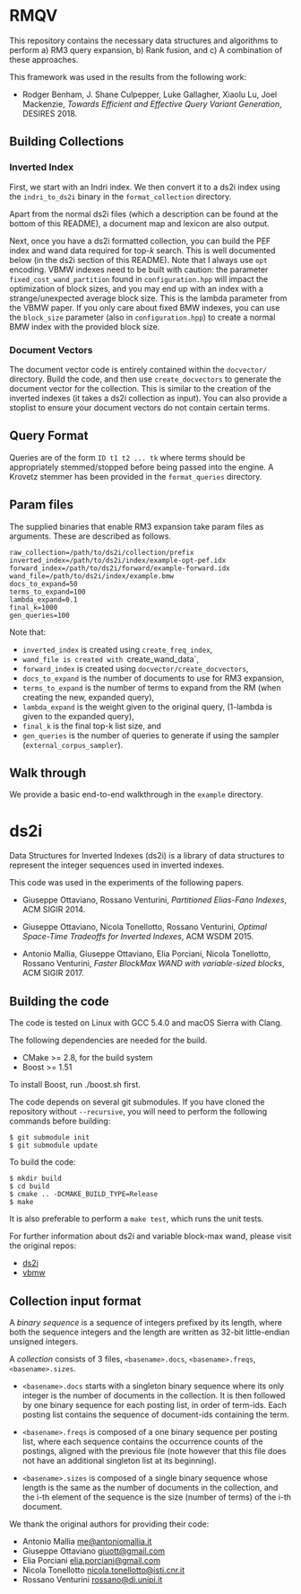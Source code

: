 RMQV
=======
This repository contains the necessary data structures and algorithms to perform a) RM3
query expansion, b) Rank fusion, and c) A combination of these approaches.

This framework was used in the results from the following work:
* Rodger Benham, J. Shane Culpepper, Luke Gallagher, Xiaolu Lu, Joel Mackenzie, _Towards Efficient and Effective Query Variant Generation_, DESIRES 2018.


Building Collections
--------------------
### Inverted Index ###
First, we start with an Indri index. We then convert it to a ds2i index using the `indri_to_ds2i`
binary in the `format_collection` directory. 

Apart from the normal ds2i files (which a description can be found at the bottom of this README),
a document map and lexicon are also output.

Next, once you have a ds2i formatted collection, you can build the PEF index and wand data required
for top-*k* search. This is well documented below (in the ds2i section of this README). Note that
I always use `opt` encoding. VBMW indexes need to be built with caution: the parameter 
`fixed_cost_wand_partition` found in
`configuration.hpp` will impact the optimization of block sizes, and you may end up with an index with
a strange/unexpected average block size. This is the lambda parameter from the VBMW paper.
If you only care about fixed BMW indexes, you can use
the `block_size` parameter (also in `configuration.hpp`) to create a normal BMW index with the 
provided block size.  

### Document Vectors ###
The document vector code is entirely contained within the `docvector/` directory. Build the code,
and then use `create_docvectors` to generate the document vector for the collection. This is
similar to the creation of the inverted indexes (it takes a ds2i collection as input). You can
also provide a stoplist to ensure your document vectors do not contain certain terms.

Query Format
------------
Queries are of the form `ID t1 t2 ... tk` where terms should be appropriately stemmed/stopped before
being passed into the engine. A Krovetz stemmer has been provided in the `format_queries` directory.


Param files
-----------
The supplied binaries that enable RM3 expansion take param files as arguments. These are described
as follows.
```
raw_collection=/path/to/ds2i/collection/prefix
inverted_index=/path/to/ds2i/index/example-opt-pef.idx
forward_index=/path/to/ds2i/forward/example-forward.idx
wand_file=/path/to/ds2i/index/example.bmw
docs_to_expand=50
terms_to_expand=100
lambda_expand=0.1
final_k=1000
gen_queries=100
```
Note that:
* `inverted_index` is created using `create_freq_index`, 
* `wand_file is created with `create_wand_data`, 
* `forward_index` is created using `docvector/create_docvectors`,
* `docs_to_expand` is the number of documents to use for RM3 expansion,
* `terms_to_expand` is the number of terms to expand from the RM (when creating the new, expanded query),
* `lambda_expand` is the weight given to the original query, (1-lambda is given to the expanded query),
* `final_k` is the final top-k list size, and
* `gen_queries` is the number of queries to generate if using the sampler (`external_corpus_sampler`). 

Walk through
------------
We provide a basic end-to-end walkthrough in the `example` directory.

ds2i
====

Data Structures for Inverted Indexes (ds2i) is a library of data structures to
represent the integer sequences used in inverted indexes.

This code was used in the experiments of the following papers.

* Giuseppe Ottaviano, Rossano Venturini, _Partitioned Elias-Fano Indexes_,
  ACM SIGIR 2014.

* Giuseppe Ottaviano, Nicola Tonellotto, Rossano Venturini, _Optimal Space-Time
  Tradeoffs for Inverted Indexes_, ACM WSDM 2015.

* Antonio Mallia, Giuseppe Ottaviano, Elia Porciani, Nicola Tonellotto, Rossano Venturini, _Faster BlockMax WAND with variable-sized blocks_, ACM SIGIR 2017.


Building the code
-----------------

The code is tested on Linux with GCC 5.4.0 and macOS Sierra with Clang.

The following dependencies are needed for the build.

* CMake >= 2.8, for the build system
* Boost >= 1.51

To install Boost, run ./boost.sh first.

The code depends on several git submodules. If you have cloned the repository
without `--recursive`, you will need to perform the following commands before
building:

    $ git submodule init
    $ git submodule update

To build the code:

    $ mkdir build
    $ cd build
    $ cmake .. -DCMAKE_BUILD_TYPE=Release
    $ make

It is also preferable to perform a `make test`, which runs the unit tests.


For further information about ds2i and variable block-max wand, please visit the original repos:
* [ds2i](https://github.com/ot/ds2i)
* [vbmw](https://github.com/rossanoventurini/Variable-BMW)


Collection input format
-----------------------

A _binary sequence_ is a sequence of integers prefixed by its length, where both
the sequence integers and the length are written as 32-bit little-endian
unsigned integers.

A _collection_ consists of 3 files, `<basename>.docs`, `<basename>.freqs`,
`<basename>.sizes`.

* `<basename>.docs` starts with a singleton binary sequence where its only
  integer is the number of documents in the collection. It is then followed by
  one binary sequence for each posting list, in order of term-ids. Each posting
  list contains the sequence of document-ids containing the term.

* `<basename>.freqs` is composed of a one binary sequence per posting list, where
  each sequence contains the occurrence counts of the postings, aligned with the
  previous file (note however that this file does not have an additional
  singleton list at its beginning).

* `<basename>.sizes` is composed of a single binary sequence whose length is the
  same as the number of documents in the collection, and the i-th element of the
  sequence is the size (number of terms) of the i-th document.


We thank the original authors for providing their code:

* Antonio Mallia <me@antoniomallia.it>
* Giuseppe Ottaviano <giuott@gmail.com>
* Elia Porciani <elia.porciani@gmail.com>
* Nicola Tonellotto <nicola.tonellotto@isti.cnr.it>
* Rossano Venturini <rossano@di.unipi.it>
